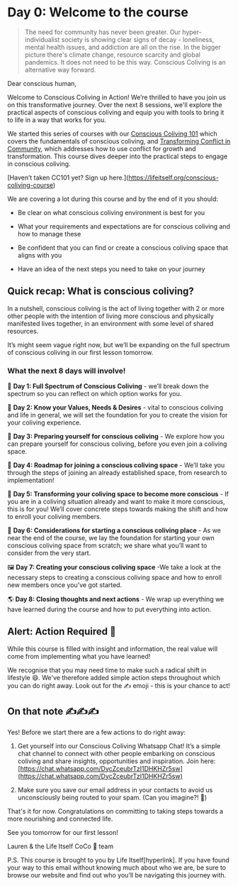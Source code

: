 # Day 0: Welcome to the course

> The need for community has never been greater. Our hyper-individualist society is showing clear signs of decay - loneliness, mental health issues, and addiction are all on the rise. In the bigger picture there's climate change, resource scarcity and global pandemics. It does not need to be this way. Conscious Coliving is an alternative way forward.

Dear conscious human,

Welcome to Conscious Coliving in Action! We’re thrilled to have you join us on this transformative journey. Over the next 8 sessions, we'll explore the practical aspects of conscious coliving and equip you with tools to bring it to life in a way that works for you.  
  
We started this series of courses with our [Conscious Coliving 101](https://lifeitself.org/conscious-coliving-course) which covers the fundamentals of conscious coliving, and [Transforming Conflict in Community](https://lifeitself.org/transforming-conflict-in-community-course), which addresses how to use conflict for growth and transformation. This course dives deeper into the practical steps to engage in conscious coliving.

\[Haven’t taken CC101 yet? Sign up here.\](https://lifeitself.org/conscious-coliving-course)

We are covering a lot during this course and by the end of it you should:

- Be clear on what conscious coliving environment is best for you

- What your requirements and expectations are for conscious coliving and how to manage these

- Be confident that you can find or create a conscious coliving space that aligns with you

- Have an idea of the next steps you need to take on your journey

## Quick recap: What is conscious coliving?

In a nutshell, conscious coliving is the act of living together with 2 or more other people with the intention of living more conscious and physically manifested lives together, in an environment with some level of shared resources.

It’s might seem vague right now, but we’ll be expanding on the full spectrum of conscious coliving in our first lesson tomorrow.

### What the next 8 days will involve! 

🌈 **Day 1: Full Spectrum of Conscious Coliving** - we’ll break down the spectrum so you can reflect on which option works for you.

🌻 **Day 2: Know your Values, Needs & Desires** - vital to conscious coliving and life in general, we will set the foundation for you to create the vision for your coliving experience.

🎒 **Day 3: Preparing yourself for conscious coliving** - We explore how you can prepare yourself for conscious coliving, before you even join a coliving space.

🧭 **Day 4: Roadmap for joining a conscious coliving space** - We’ll take you through the steps of joining an already established space, from research to implementation!

🎇 **Day 5: Transforming your coliving space to become more conscious** - If you are in a coliving situation already and want to make it more conscious, this is for you! We’ll cover concrete steps towards making the shift and how to enroll your coliving members.

🤔 **Day 6: Considerations for starting a conscious coliving place** - As we near the end of the course, we lay the foundation for starting your own conscious coliving space from scratch; we share what you’ll want to consider from the very start.

🖼️ **Day 7: Creating your conscious coliving space** -We take a look at the necessary steps to creating a conscious coliving space and how to enroll new members once you’ve got started.

🌎 **Day 8: Closing thoughts and next actions** - We wrap up everything we have learned during the course and how to put everything into action.

## Alert: Action Required 💪

While this course is filled with insight and information, the real value will come from implementing what you have learned!
  
We recognise that you may need time to make such a radical shift in lifestyle 😄. We've therefore added simple action steps throughout which you can do right away. Look out for the ✍️ emoji - this is your chance to act!

## On that note ✍️✍️✍️

Yes! Before we start there are a few actions to do right away:

1. Get yourself into our Conscious Coliving Whatsapp Chat! It’s a simple chat channel to connect with other people embarking on conscious coliving and share insights, opportunities and inspiration. Join here: [https://chat.whatsapp.com/DycZceubrTzI1DHKHZr5sw](https://chat.whatsapp.com/DycZceubrTzI1DHKHZr5sw)

2. Make sure you save our email address in your contacts to avoid us unconsciously being routed to your spam. (Can you imagine?! 🤯)

That's it for now. Congratulations on committing to taking steps towards a more nourishing and connected life.

See you tomorrow for our first lesson!

Lauren & the Life Itself CoCo 🥥 team

P.S. This course is brought to you by Life Itself\[hyperlink\]. If you have found your way to this email without knowing much about who we are, be sure to browse our website and find out who you’ll be navigating this journey with.


